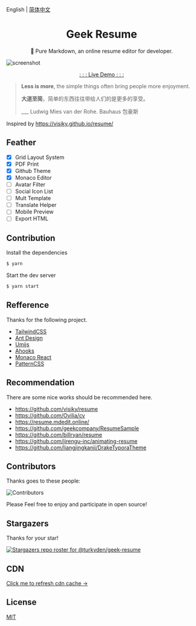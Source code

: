 English | [简体中文](./README_cn-zh.md)

<h1 align="center">Geek Resume</h1>

<p align="center">💼 Pure Markdown, an online resume editor for developer.

</p>

![screenshot](https://cdn.jsdelivr.net/gh/turkyden/geek-resume/screenshot.png)

<p align="center"><a href="https://jijian.turkyden.com" target="_blank">: : : Live Demo : : :</a></p>

> **Less is more**, the simple things often bring people more enjoyment.
>
> **大道至简**，简单的东西往往带给人们的是更多的享受。
>
> \_\_\_ Ludwig Mies van der Rohe. Bauhaus 包豪斯

Inspired by https://visiky.github.io/resume/

## Feather

- [x] Grid Layout System
- [x] PDF Print
- [x] Github Theme
- [x] Monaco Editor
- [ ] Avatar Filter
- [ ] Social Icon List
- [ ] Mult Template
- [ ] Translate Helper
- [ ] Mobile Preview
- [ ] Export HTML

## Contribution

Install the dependencies

```bash
$ yarn
```

Start the dev server

```bash
$ yarn start
```

## Refference

Thanks for the following project.

- [TailwindCSS](https://www.tailwindcss.cn/)
- [Ant Design](https://ant.design/)
- [Umijs](https://umijs.org/)
- [Ahooks](https://ahooks.js.org/)
- [Monaco React](https://github.com/suren-atoyan/monaco-react)
- [PatternCSS](https://bansal.io/pattern-css)

## Recommendation

There are some nice works should be recommended here.

- https://github.com/visiky/resume
- https://github.com/Ovilia/cv
- https://resume.mdedit.online/
- https://github.com/geekcompany/ResumeSample
- https://github.com/billryan/resume
- https://github.com/jirengu-inc/animating-resume
- https://github.com/liangjingkanji/DrakeTyporaTheme

## Contributors

Thanks goes to these people:

![Contributors](https://contrib.rocks/image?repo=turkyden/geek-resume)

Please Feel free to enjoy and participate in open source!

## Stargazers

Thanks for your star!

[![Stargazers repo roster for @turkyden/geek-resume](https://reporoster.com/stars/turkyden/geek-resume)](https://github.com/turkyden/geek-resume/stargazers)

## CDN

[Click me to refresh cdn cache &rarr;](https://purge.jsdelivr.net/gh/turkyden/geek-resume@gh-pages/)

## License

[MIT](./LICENSE)
